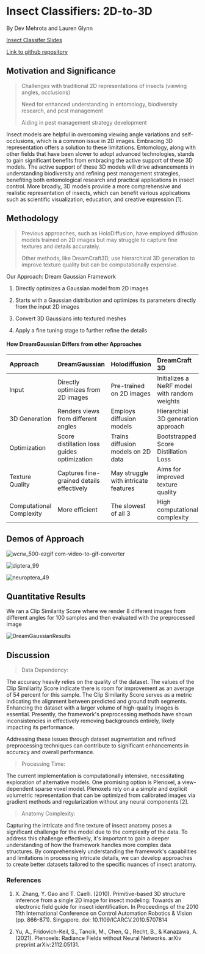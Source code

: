 # Insect Classifiers: 2D-to-3D
By Dev Mehrota and Lauren Glynn


[Insect Classifer Slides](https://uwprod-my.sharepoint.com/:p:/g/personal/leglynn_wisc_edu/EbHMKGl8CTVBulvhWcyrYJQBgjP4ENtP7L4bLouSrN66mw?e=yl6cD7)

[Link to github repository](https://github.com/dashingzombie/insectclassifiers)

## Motivation and Significance

> Challenges with traditional 2D representations of insects (viewing angles, occlusions)
>
> Need for enhanced understanding in entomology, biodiversity research, and pest management
>
> Aiding in pest management strategy development

Insect models are helpful in overcoming viewing angle variations and self-occlusions, which is a common issue in 2D images.  Embracing 3D representation offers a solution to these limitations.  Entomology, along with other fields that have been slower to adopt advanced technologies, stands to gain significant benefits from embracing the active support of these 3D models. The active support of these 3D models will drive advancements in understanding biodiversity and refining pest management strategies, benefiting both entomological research and practical applications in insect control. More broadly, 3D models provide a more comprehensive and realistic representation of insects, which can benefit various applications such as scientific visualization, education, and creative expression [1]. 

## Methodology

> Previous approaches, such as HoloDiffusion, have employed diffusion models trained on 2D images but may struggle to capture fine textures and details accurately.
> 
> Other methods, like DreamCraft3D, use hierarchical 3D generation to improve texture quality but can be computationally expensive.

Our Approach: Dream Gaussian Framework

1.  Directly optimizes a Gaussian model from 2D images

2.  Starts with a Gaussian distribution and optimizes its parameters directly from the input 2D images

3.  Convert 3D Gaussians into textured meshes

4.  Apply a fine tuning stage to further refine the details

#### How DreamGaussian Differs from other Approaches

| Approach        | DreamGaussian        | Holodiffusion | DreamCraft 3D |
|:-------------|:------------------|:------|:----------|
| Input          |  Directly optimizes from 2D images| Pre-trained on 2D images  |   Initializes a NeRF model with random weights         | 
| 3D Generation | Renders views from different angles   | Employs diffusion models  | Hierarchial 3D generation approach           |
| Optimization           | Score distillation loss guides optimization| Trains diffusion models on 2D data   | Bootstrapped Score Distillation Loss           |
| Texture Quality           | Captures fine-grained details effectively | May struggle with intricate features  | Aims for improved texture quality           ||
| Computational Complexity           | More efficient | The slowest of all 3  | High computational complexity           ||

## Demos of Approach

![wcrw_500-ezgif com-video-to-gif-converter](https://github.com/dashingzombie/insectclassifiers/assets/110515153/2eefab8d-fbca-4264-96e4-3066d5379c88)

![diptera_99](https://github.com/dashingzombie/insectclassifiers/assets/110515153/85444a46-4e2d-4025-a85c-29bf082a16e7)

![neuroptera_49](https://github.com/dashingzombie/insectclassifiers/assets/110515153/77564c4c-ca6b-489e-afcc-a830c29f6ab3)

## Quantitative Results

We ran a Clip Similarity Score where we render 8 different images from different angles for 100 samples and then evaluated with the preprocessed image

![DreamGaussianResults](https://github.com/dashingzombie/insectclassifiers/assets/110515153/9b2f8bb5-0c56-4338-894f-7555f667573a)

## Discussion

>Data Dependency:

The accuracy heavily relies on the quality of the dataset. The values of the Clip Similiarity Score indicate there is room for improvement as an average of 54 percent for this sample. The Clip Similarity Score serves as a metric indicating the alignment between predicted and ground truth segments.  Enhancing the dataset with a larger volume of high-quality images is essential. Presently, the framework's preprocessing methods have shown inconsistencies in effectively removing backgrounds entirely, likely impacting its performance.

Addressing these issues through dataset augmentation and refined preprocessing techniques can contribute to significant enhancements in accuracy and overall performance.
 
>Processing Time:

The current implementation is computationally intensive, necessitating exploration of alternative models. One promising option is Plenoxel, a view-dependent sparse voxel model.  Plenoxels rely on a a simple and explicit volumetric representation that can be optimized from calibrated images via gradient methods and regularization without any neural components [2].
 
>Anatomy Complexity:

Capturing the intricate and fine texture of insect anatomy poses a significant challenge for the model due to the complexity of the data. To address this challenge effectively, it's important to gain a deeper understanding of how the framework handles more complex data structures. By comprehensively understanding the framework's capabilities and limitations in processing intricate details, we can develop approaches to create better datasets tailored to the specific nuances of insect anatomy.

### References

1.	X. Zhang, Y. Gao and T. Caelli. (2010). Primitive-based 3D structure inference from a single 2D image for insect modeling: Towards an electronic field guide for insect identification. In Proceedings of the 2010 11th International Conference on Control Automation Robotics & Vision (pp. 866-871). Singapore. doi: 10.1109/ICARCV.2010.5707814

2.	Yu, A., Fridovich-Keil, S., Tancik, M., Chen, Q., Recht, B., & Kanazawa, A. (2021). Plenoxels: Radiance Fields without Neural Networks. arXiv preprint arXiv:2112.05131.
